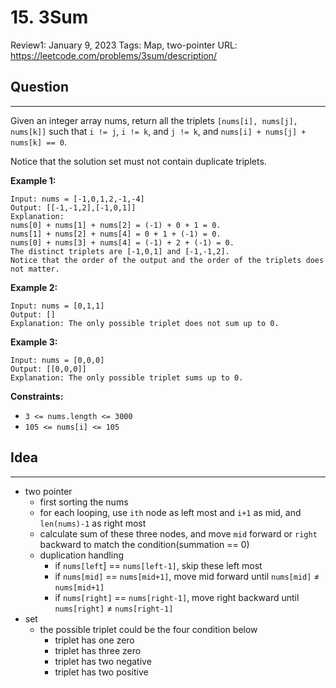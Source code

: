 # 15. 3Sum

Review1: January 9, 2023
Tags: Map, two-pointer
URL: https://leetcode.com/problems/3sum/description/

## Question

---

Given an integer array nums, return all the triplets `[nums[i], nums[j], nums[k]]` such that `i != j`, `i != k`, and `j != k`, and `nums[i] + nums[j] + nums[k] == 0`.

Notice that the solution set must not contain duplicate triplets.

**Example 1:**

```
Input: nums = [-1,0,1,2,-1,-4]
Output: [[-1,-1,2],[-1,0,1]]
Explanation:
nums[0] + nums[1] + nums[2] = (-1) + 0 + 1 = 0.
nums[1] + nums[2] + nums[4] = 0 + 1 + (-1) = 0.
nums[0] + nums[3] + nums[4] = (-1) + 2 + (-1) = 0.
The distinct triplets are [-1,0,1] and [-1,-1,2].
Notice that the order of the output and the order of the triplets does not matter.

```

**Example 2:**

```
Input: nums = [0,1,1]
Output: []
Explanation: The only possible triplet does not sum up to 0.

```

**Example 3:**

```
Input: nums = [0,0,0]
Output: [[0,0,0]]
Explanation: The only possible triplet sums up to 0.

```

**Constraints:**

- `3 <= nums.length <= 3000`
- `105 <= nums[i] <= 105`

## Idea

---

- two pointer
    - first sorting the nums
    - for each looping, use `ith` node as left most and `i+1` as mid, and `len(nums)-1` as right most
    - calculate sum of these three nodes, and move `mid` forward or `right` backward to match the condition(summation == 0)
    - duplication handling
        - if `nums[left`] == `nums[left-1]`, skip these left most
        - if `nums[mid]` == `nums[mid+1]`, move mid forward until `nums[mid]` ≠ `nums[mid+1]`
        - if `nums[right]` == `nums[right-1]`, move right backward until `nums[right]` ≠ `nums[right-1]`
- set
    - the possible triplet could be the four condition below
        - triplet has one zero
        - triplet has three zero
        - triplet has two negative
        - triplet has two positive